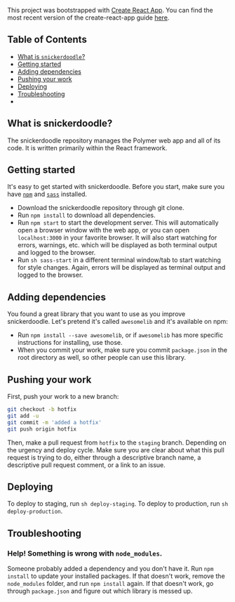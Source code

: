 This project was bootstrapped with [Create React App](https://github.com/facebookincubator/create-react-app).
You can find the most recent version of the create-react-app guide [here](https://github.com/facebookincubator/create-react-app/blob/master/packages/react-scripts/template/README.md).

## Table of Contents

- [What is `snickerdoodle`?](#what-is-snickerdoodle)
- [Getting started](#getting-started)
- [Adding dependencies](#adding-dependencies)
- [Pushing your work](#pushing-your-work)
- [Deploying](#deploying)
- [Troubleshooting](#troubleshooting)
-

## What is snickerdoodle?

The snickerdoodle repository manages the Polymer web app and all of its code. It is written primarily within the React framework. 

## Getting started

It's easy to get started with snickerdoodle. Before you start, make sure you have [`npm`](https://www.npmjs.com/get-npm?utm_source=house&utm_medium=homepage&utm_campaign=free%20orgs&utm_term=Install%20npm) and [`sass`](http://sass-lang.com/install) installed.
* Download the snickerdoodle repository through git clone. 
* Run `npm install` to download all dependencies.
* Run `npm start` to start the development server. This will automatically open a browser window with the web app, or you can open `localhost:3000` in your favorite browser. It will also start watching for errors, warnings, etc. which will be displayed as both terminal output and logged to the browser.
* Run `sh sass-start` in a different terminal window/tab to start watching for style changes. Again, errors will be displayed as terminal output and logged to the browser.

## Adding dependencies

You found a great library that you want to use as you improve snickerdoodle. Let's pretend it's called `awesomelib` and it's available on npm:
* Run `npm install --save awesomelib`, or if `awesomelib` has more specific instructions for installing, use those.
* When you commit your work, make sure you commit `package.json` in the root directory as well, so other people can use this library. 

## Pushing your work
First, push your work to a new  branch:
```sh
git checkout -b hotfix
git add -u
git commit -m 'added a hotfix'
git push origin hotfix
```

Then, make a pull request from `hotfix` to the `staging` branch. Depending on the urgency and deploy cycle. Make sure you are clear about what this pull request is trying to do, either through a descriptive branch name, a descriptive pull request comment, or a link to an issue. 

## Deploying
To deploy to staging, run `sh deploy-staging`.
To deploy to production, run `sh deploy-production`.


## Troubleshooting
### Help! Something is wrong with `node_modules`. 

Someone probably added a dependency and you don't have it. Run `npm install` to update your installed packages. If that doesn't work, remove the `node_modules` folder, and run `npm install` again. If that doesn't work, go through `package.json` and figure out which library is messed up. 

